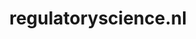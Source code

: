 ---
layout: post
title:  "regulatoryscience.nl"
internal_url:  "/dutchgov/regulatoryscience.nl.html"
categories: dutchgov
---